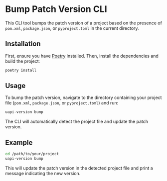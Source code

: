 # Bump Patch Version CLI

This CLI tool bumps the patch version of a project based on the presence of
`pom.xml`, `package.json`, or `pyproject.toml` in the current directory.

## Installation

First, ensure you have [Poetry](https://python-poetry.org/) installed. Then,
install the dependencies and build the project:

```sh
poetry install
```

## Usage

To bump the patch version, navigate to the directory containing your project
file (`pom.xml`, `package.json`, or `pyproject.toml`) and run:

```sh
uapi-version bump
```

The CLI will automatically detect the project file and update the patch version.

## Example

```sh
cd /path/to/your/project
uapi-version bump
```

This will update the patch version in the detected project file and print a
message indicating the new version.
